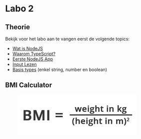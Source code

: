 # Labo 2

## Theorie

Bekijk voor het labo aan te vangen eerst de volgende topics:

* [Wat is NodeJS](../nodejs-+-typescript/wat-is-nodejs.md)
* [Waarom TypeScript?](../nodejs-+-typescript/waarom-typescript.md)
* [Eerste NodeJS App](../nodejs-+-typescript/eerste-nodejs-app.md)
* [Input Lezen](../nodejs-+-typescript/input-lezen.md)
* [Basis types](../nodejs-+-typescript/type-systeem/basic-types.md) (enkel string, number en boolean)

## BMI Calculator



<figure><img src="../.gitbook/assets/image (2).png" alt=""><figcaption></figcaption></figure>
